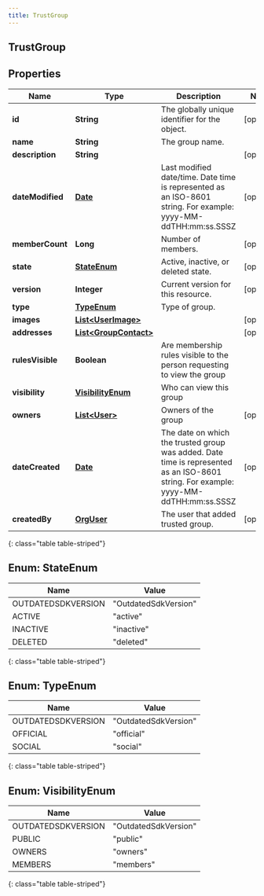 ```yaml
---
title: TrustGroup
---
```

## TrustGroup


## Properties

| Name | Type | Description | Notes |
| ------------ | ------------- | ------------- | ------------- |
| **id** | **String** | The globally unique identifier for the object. |  [optional] |
| **name** | **String** | The group name. |  |
| **description** | **String** |  |  [optional] |
| **dateModified** | [**Date**](Date.html) | Last modified date/time. Date time is represented as an ISO-8601 string. For example: yyyy-MM-ddTHH:mm:ss.SSSZ |  [optional] |
| **memberCount** | **Long** | Number of members. |  [optional] |
| **state** | [**StateEnum**](#StateEnum) | Active, inactive, or deleted state. |  [optional] |
| **version** | **Integer** | Current version for this resource. |  [optional] |
| **type** | [**TypeEnum**](#TypeEnum) | Type of group. |  |
| **images** | [**List&lt;UserImage&gt;**](UserImage.html) |  |  [optional] |
| **addresses** | [**List&lt;GroupContact&gt;**](GroupContact.html) |  |  [optional] |
| **rulesVisible** | **Boolean** | Are membership rules visible to the person requesting to view the group |  |
| **visibility** | [**VisibilityEnum**](#VisibilityEnum) | Who can view this group |  |
| **owners** | [**List&lt;User&gt;**](User.html) | Owners of the group |  [optional] |
| **dateCreated** | [**Date**](Date.html) | The date on which the trusted group was added. Date time is represented as an ISO-8601 string. For example: yyyy-MM-ddTHH:mm:ss.SSSZ |  [optional] |
| **createdBy** | [**OrgUser**](OrgUser.html) | The user that added trusted group. |  [optional] |
{: class="table table-striped"}


<a name="StateEnum"></a>

## Enum: StateEnum

| Name | Value |
| ---- | ----- |
| OUTDATEDSDKVERSION | &quot;OutdatedSdkVersion&quot; |
| ACTIVE | &quot;active&quot; |
| INACTIVE | &quot;inactive&quot; |
| DELETED | &quot;deleted&quot; |
{: class="table table-striped"}


<a name="TypeEnum"></a>

## Enum: TypeEnum

| Name | Value |
| ---- | ----- |
| OUTDATEDSDKVERSION | &quot;OutdatedSdkVersion&quot; |
| OFFICIAL | &quot;official&quot; |
| SOCIAL | &quot;social&quot; |
{: class="table table-striped"}


<a name="VisibilityEnum"></a>

## Enum: VisibilityEnum

| Name | Value |
| ---- | ----- |
| OUTDATEDSDKVERSION | &quot;OutdatedSdkVersion&quot; |
| PUBLIC | &quot;public&quot; |
| OWNERS | &quot;owners&quot; |
| MEMBERS | &quot;members&quot; |
{: class="table table-striped"}



